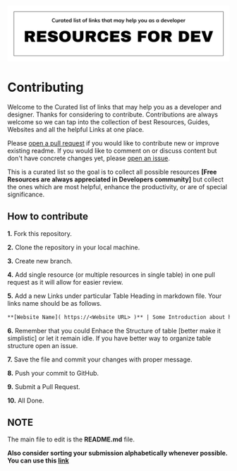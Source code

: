 ![Nothing much to read but still..](./img/title-image-white.png)

# Contributing

Welcome to the Curated list of links that may help you as a developer and designer. Thanks for considering to contribute. Contributions are always welcome so we can tap into the collection of best Resources, Guides, Websites and all the helpful Links at one place.

Please [open a pull request](https://github.com/mrjatinchauhan/resources/pulls) if you would like to contribute new or improve existing readme. If you would like to comment on or discuss content but don't have concrete changes yet, please [open an issue](https://github.com/mrjatinchauhan/resources/issues).

This is a curated list so the goal is to collect all possible resources **[Free Resources are always appreciated in Developers community]** but collect the ones which are most helpful, enhance the productivity, or are of special significance.

## How to contribute

**1.** Fork this repository.

**2.** Clone the repository in your local machine.

**3.** Create new branch.

**4.** Add single resource (or multiple resources in single table) in one pull request as it will allow for easier review.

**5.** Add a new Links under particular Table Heading in markdown file. Your links name should be as follows.

```markdown
**[Website Name]( https://<Website URL> )** | Some Introduction about how it helps or its use case.
```

**6.** Remember that you could Enhace the Structure of table [better make it simplistic] or let it remain idle. If you have better way to organize table structure open an issue.

**7.** Save the file and commit your changes with proper message.

**8.** Push your commit to GitHub.

**9.** Submit a Pull Request.

**10.** All Done.

## NOTE

The main file to edit is the **README.md** file.

**Also consider sorting your submission alphabetically whenever possible. You can use this [link](https://codebeautify.org/sort-text-lines)**
